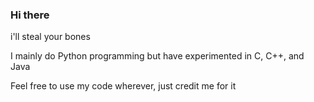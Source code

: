 ### Hi there 

i'll steal your bones

I mainly do Python programming but have experimented in C, C++, and Java

Feel free to use my code wherever, just credit me for it
